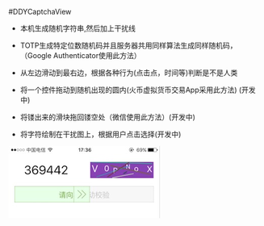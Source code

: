 #DDYCaptchaView

* 本机生成随机字符串,然后加上干扰线

* TOTP生成特定位数随机码并且服务器共用同样算法生成同样随机码，（Google Authenticator使用此方法）

* 从左边滑动到最右边，根据各种行为(点击点，时间等)判断是不是人类

* 将一个控件拖动到随机出现的圆内(火币虚拟货币交易App采用此方法) (开发中)

* 将镂出来的滑块拖回镂空处（微信使用此方法）(开发中)

* 将字符绘制在干扰图上，根据用户点击选择(开发中)


![DDYCaptcha.jpeg](https://github.com/starainDou/DDYDemoImage/blob/master/DDYCaptcha.jpeg)